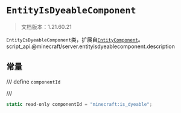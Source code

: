 # `EntityIsDyeableComponent`

> 文档版本：1.21.60.21

`EntityIsDyeableComponent`类，扩展自[`EntityComponent`](./entitycomponent.md)。script_api.@minecraft/server.entityisdyeablecomponent.description

## 常量

/// define
`componentId`


///

```js
static read-only componentId = "minecraft:is_dyeable";
```

